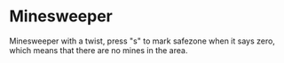 # Minesweeper

Minesweeper with a twist, press "s" to mark safezone when it says zero, which means that there are no mines in the area. 
